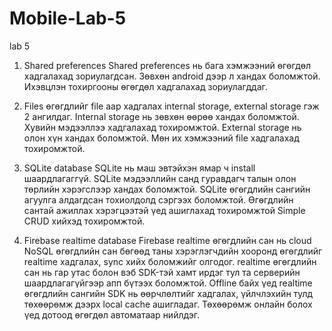 # Mobile-Lab-5
lab 5

1. Shared preferences
Shared preferences нь бага хэмжээний өгөгдөл хадгалахад зориулагдсан. Зөвхөн android дээр л хандах боломжтой. Ихэвцлэн тохиргооны өгөгдөл хадгалахад зориулагддаг.

2. Files
өгөгдлийг file аар хадгалах internal storage, external storage гэж 2 ангилдаг. Internal storage  нь зөвхөн өөрөө хандах боломжтой. Хувийн мэдээллээ хадгалахад тохиромжтой. External storage нь олон хүн хандах боломжтой. Мөн их хэмжээний file  хадгалахад тохиромжтой.

3. SQLite database
SQLite нь маш эвтэйхэн ямар ч install шаардлагаггүй. SQLite мэдээллийн санд гуравдагч талын олон төрлийн хэрэгслээр хандах боломжтой. SQLite өгөгдлийн сангийн агуулга алдагдсан тохиолдолд сэргээх боломжтой. Өгөгдлийн сантай ажиллах хэрэгцээтэй үед ашиглахад тохиромжтой Simple CRUD хийхэд тохиромжтой.  

4. Firebase realtime database
Firebase realtime өгөгдлийн сан нь cloud NoSQL өгөгдлийн сан бөгөөд таны хэрэглэгчдийн хооронд өгөгдлийг realtime хадгалах, sync хийх боломжийг олгодог. realtime өгөгдлийн сан нь гар утас болон вэб SDK-тэй хамт ирдэг тул та серверийн шаардлагагүйгээр апп бүтээх боломжтой. Offline байх үед realtime өгөгдлийн сангийн SDK нь өөрчлөлтийг хадгалах, үйлчлэхийн тулд төхөөрөмж дээрх local cache ашигладаг. Төхөөрөмж онлайн болох үед дотоод өгөгдөл автоматаар нийлдэг.
